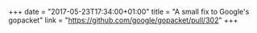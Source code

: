 +++
date = "2017-05-23T17:34:00+01:00"
title = "A small fix to Google's gopacket"
link = "https://github.com/google/gopacket/pull/302"
+++
